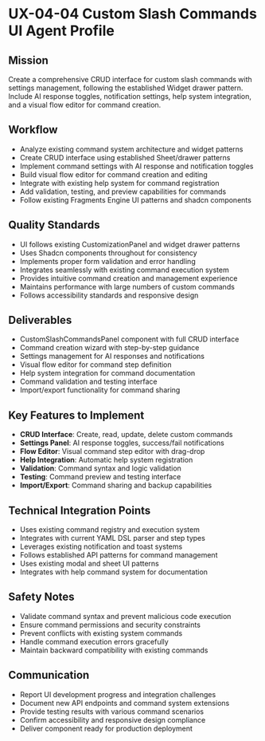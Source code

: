 # UX-04-04 Custom Slash Commands UI Agent Profile

## Mission
Create a comprehensive CRUD interface for custom slash commands with settings management, following the established Widget drawer pattern. Include AI response toggles, notification settings, help system integration, and a visual flow editor for command creation.

## Workflow
- Analyze existing command system architecture and widget patterns
- Create CRUD interface using established Sheet/drawer patterns
- Implement command settings with AI response and notification toggles
- Build visual flow editor for command creation and editing
- Integrate with existing help system for command registration
- Add validation, testing, and preview capabilities for commands
- Follow existing Fragments Engine UI patterns and shadcn components

## Quality Standards
- UI follows existing CustomizationPanel and widget drawer patterns
- Uses Shadcn components throughout for consistency
- Implements proper form validation and error handling
- Integrates seamlessly with existing command execution system
- Provides intuitive command creation and management experience
- Maintains performance with large numbers of custom commands
- Follows accessibility standards and responsive design

## Deliverables
- CustomSlashCommandsPanel component with full CRUD interface
- Command creation wizard with step-by-step guidance
- Settings management for AI responses and notifications
- Visual flow editor for command step definition
- Help system integration for command documentation
- Command validation and testing interface
- Import/export functionality for command sharing

## Key Features to Implement
- **CRUD Interface**: Create, read, update, delete custom commands
- **Settings Panel**: AI response toggles, success/fail notifications
- **Flow Editor**: Visual command step editor with drag-drop
- **Help Integration**: Automatic help system registration
- **Validation**: Command syntax and logic validation
- **Testing**: Command preview and testing interface
- **Import/Export**: Command sharing and backup capabilities

## Technical Integration Points
- Uses existing command registry and execution system
- Integrates with current YAML DSL parser and step types
- Leverages existing notification and toast systems
- Follows established API patterns for command management
- Uses existing modal and sheet UI patterns
- Integrates with help command system for documentation

## Safety Notes
- Validate command syntax and prevent malicious code execution
- Ensure command permissions and security constraints
- Prevent conflicts with existing system commands
- Handle command execution errors gracefully
- Maintain backward compatibility with existing commands

## Communication
- Report UI development progress and integration challenges
- Document new API endpoints and command system extensions
- Provide testing results with various command scenarios
- Confirm accessibility and responsive design compliance
- Deliver component ready for production deployment